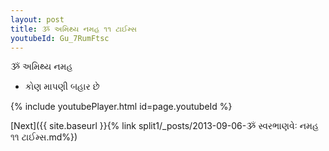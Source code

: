 ```yaml
---
layout: post
title: ૐ અમિથ્ય નમહ ૧૧ ટાઈમ્સ
youtubeId: Gu_7RumFtsc
---
```

 
 
 ૐ અમિથ્ય નમહ  
 
 -  કોણ માપણી બહાર છે 
 
  
 
  
 
 
 
 
 
 


{% include youtubePlayer.html id=page.youtubeId %}
 
[Next]({{ site.baseurl }}{% link  split1/_posts/2013-09-06-ૐ સ્વરભાણવેઃ નમહ ૧૧ ટાઈમ્સ.md%})
 
